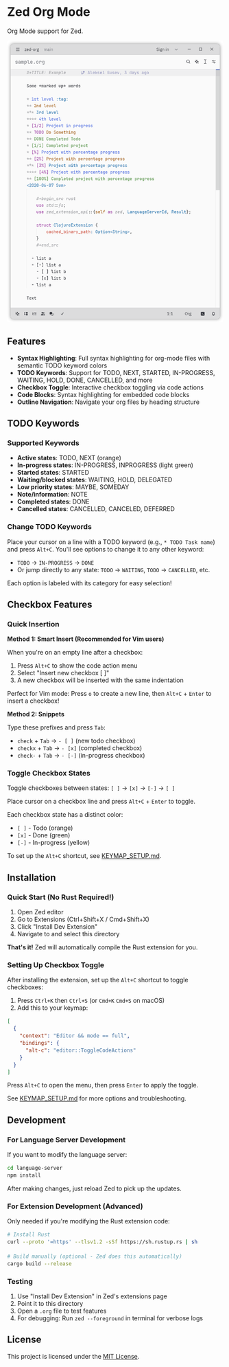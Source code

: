 # Zed Org Mode

Org Mode support for Zed.

![Demo of Zed Org Mode](demo.png)

## Features

- **Syntax Highlighting**: Full syntax highlighting for org-mode files with semantic TODO keyword colors
- **TODO Keywords**: Support for TODO, NEXT, STARTED, IN-PROGRESS, WAITING, HOLD, DONE, CANCELLED, and more
- **Checkbox Toggle**: Interactive checkbox toggling via code actions
- **Code Blocks**: Syntax highlighting for embedded code blocks
- **Outline Navigation**: Navigate your org files by heading structure

## TODO Keywords

### Supported Keywords

- **Active states**: TODO, NEXT (orange)
- **In-progress states**: IN-PROGRESS, INPROGRESS (light green)
- **Started states**: STARTED
- **Waiting/blocked states**: WAITING, HOLD, DELEGATED
- **Low priority states**: MAYBE, SOMEDAY
- **Note/information**: NOTE
- **Completed states**: DONE
- **Cancelled states**: CANCELLED, CANCELED, DEFERRED

### Change TODO Keywords

Place your cursor on a line with a TODO keyword (e.g., `* TODO Task name`) and press `Alt+C`. You'll see options to change it to any other keyword:

- `TODO` → `IN-PROGRESS` → `DONE`
- Or jump directly to any state: `TODO` → `WAITING`, `TODO` → `CANCELLED`, etc.

Each option is labeled with its category for easy selection!

## Checkbox Features

### Quick Insertion

**Method 1: Smart Insert (Recommended for Vim users)**

When you're on an empty line after a checkbox:
1. Press `Alt+C` to show the code action menu
2. Select "Insert new checkbox [ ]"
3. A new checkbox will be inserted with the same indentation

Perfect for Vim mode: Press `o` to create a new line, then `Alt+C` + `Enter` to insert a checkbox!

**Method 2: Snippets**

Type these prefixes and press `Tab`:
- `check` + `Tab` → `- [ ]` (new todo checkbox)
- `checkx` + `Tab` → `- [x]` (completed checkbox)
- `check-` + `Tab` → `- [-]` (in-progress checkbox)

### Toggle Checkbox States

Toggle checkboxes between states: `[ ]` → `[x]` → `[-]` → `[ ]`

Place cursor on a checkbox line and press `Alt+C` + `Enter` to toggle.

Each checkbox state has a distinct color:
- `[ ]` - Todo (orange)
- `[x]` - Done (green)
- `[-]` - In-progress (yellow)

To set up the `Alt+C` shortcut, see [KEYMAP_SETUP.md](KEYMAP_SETUP.md).

## Installation

### Quick Start (No Rust Required!)

1. Open Zed editor
2. Go to Extensions (Ctrl+Shift+X / Cmd+Shift+X)
3. Click "Install Dev Extension"
4. Navigate to and select this directory

**That's it!** Zed will automatically compile the Rust extension for you.

### Setting Up Checkbox Toggle

After installing the extension, set up the `Alt+C` shortcut to toggle checkboxes:

1. Press `Ctrl+K` then `Ctrl+S` (or `Cmd+K` `Cmd+S` on macOS)
2. Add this to your keymap:

```json
[
  {
    "context": "Editor && mode == full",
    "bindings": {
      "alt-c": "editor::ToggleCodeActions"
    }
  }
]
```

Press `Alt+C` to open the menu, then press `Enter` to apply the toggle.

See [KEYMAP_SETUP.md](KEYMAP_SETUP.md) for more options and troubleshooting.

## Development

### For Language Server Development

If you want to modify the language server:

```bash
cd language-server
npm install
```

After making changes, just reload Zed to pick up the updates.

### For Extension Development (Advanced)

Only needed if you're modifying the Rust extension code:

```bash
# Install Rust
curl --proto '=https' --tlsv1.2 -sSf https://sh.rustup.rs | sh

# Build manually (optional - Zed does this automatically)
cargo build --release
```

### Testing

1. Use "Install Dev Extension" in Zed's extensions page
2. Point it to this directory
3. Open a `.org` file to test features
4. For debugging: Run `zed --foreground` in terminal for verbose logs

## License

This project is licensed under the [MIT License](LICENSE).
